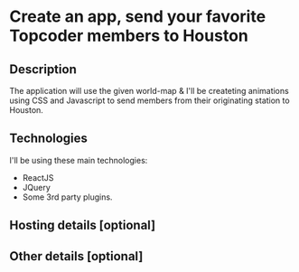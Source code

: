 # Create an app, send your favorite Topcoder members to Houston

## Description
The application will use the given world-map & I'll be createting animations using CSS and Javascript to send members from their originating station to Houston.


## Technologies
I'll be using these main technologies:
- ReactJS
- JQuery
- Some 3rd party plugins. 

## Hosting details [optional]

## Other details [optional]

